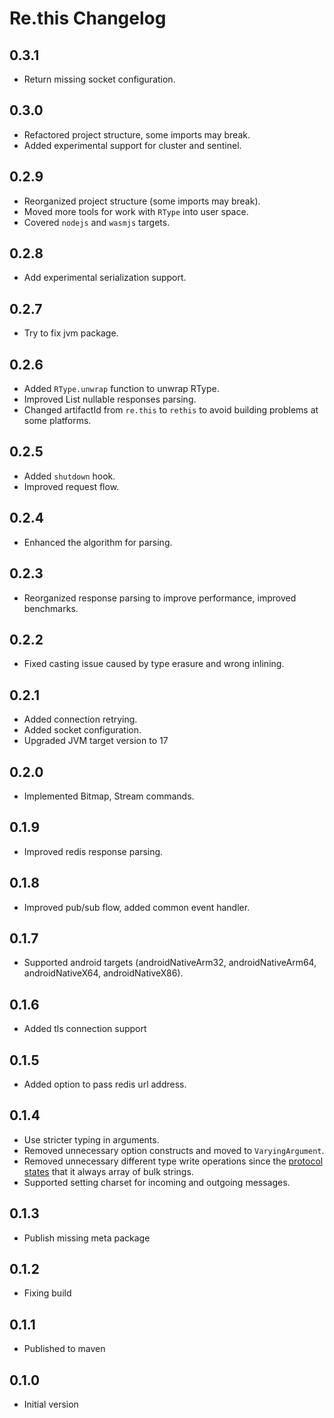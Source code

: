 # Re.this Changelog

## 0.3.1

* Return missing socket configuration.

## 0.3.0

* Refactored project structure, some imports may break.
* Added experimental support for cluster and sentinel.

## 0.2.9

* Reorganized project structure (some imports may break).
* Moved more tools for work with `RType` into user space.
* Covered `nodejs` and `wasmjs` targets.

## 0.2.8

* Add experimental serialization support.

## 0.2.7

* Try to fix jvm package.

## 0.2.6

* Added `RType.unwrap` function to unwrap RType.
* Improved List nullable responses parsing.
* Changed artifactId from `re.this` to `rethis` to avoid building problems at some platforms.

## 0.2.5

* Added `shutdown` hook.
* Improved request flow.

## 0.2.4

* Enhanced the algorithm for parsing.

## 0.2.3

* Reorganized response parsing to improve performance, improved benchmarks.

## 0.2.2

* Fixed casting issue caused by type erasure and wrong inlining.

## 0.2.1

* Added connection retrying.
* Added socket configuration.
* Upgraded JVM target version to 17

## 0.2.0

* Implemented Bitmap, Stream commands.

## 0.1.9

* Improved redis response parsing.

## 0.1.8

* Improved pub/sub flow, added common event handler.

## 0.1.7

* Supported android targets (androidNativeArm32, androidNativeArm64, androidNativeX64, androidNativeX86).

## 0.1.6

* Added tls connection support

## 0.1.5

* Added option to pass redis url address.

## 0.1.4

* Use stricter typing in arguments.
* Removed unnecessary option constructs and moved to `VaryingArgument`.
* Removed unnecessary different type write operations since
  the [protocol states](https://redis.io/docs/latest/develop/reference/protocol-spec/#resp-protocol-description)
  that it always array of bulk strings.
* Supported setting charset for incoming and outgoing messages.

## 0.1.3

* Publish missing meta package

## 0.1.2

* Fixing build

## 0.1.1

* Published to maven

## 0.1.0

* Initial version
